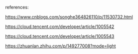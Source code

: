 



references:

https://www.cnblogs.com/songhe364826110/p/11530732.html

https://cloud.tencent.com/developer/article/1005542

https://cloud.tencent.com/developer/article/1005543

https://zhuanlan.zhihu.com/p/149277008?mode=light